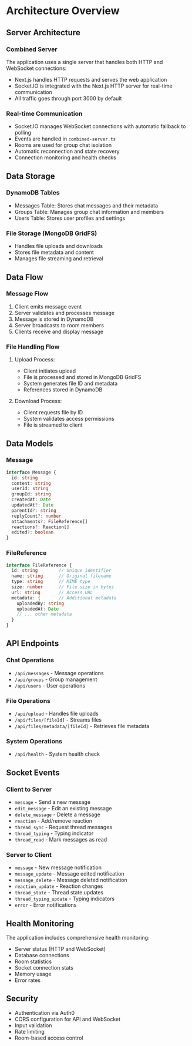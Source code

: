# Architecture Overview

## Server Architecture

### Combined Server
The application uses a single server that handles both HTTP and WebSocket connections:
- Next.js handles HTTP requests and serves the web application
- Socket.IO is integrated with the Next.js HTTP server for real-time communication
- All traffic goes through port 3000 by default

### Real-time Communication
- Socket.IO manages WebSocket connections with automatic fallback to polling
- Events are handled in `combined-server.ts`
- Rooms are used for group chat isolation
- Automatic reconnection and state recovery
- Connection monitoring and health checks

## Data Storage

### DynamoDB Tables
- Messages Table: Stores chat messages and their metadata
- Groups Table: Manages group chat information and members
- Users Table: Stores user profiles and settings

### File Storage (MongoDB GridFS)
- Handles file uploads and downloads
- Stores file metadata and content
- Manages file streaming and retrieval

## Data Flow

### Message Flow
1. Client emits message event
2. Server validates and processes message
3. Message is stored in DynamoDB
4. Server broadcasts to room members
5. Clients receive and display message

### File Handling Flow
1. Upload Process:
   - Client initiates upload
   - File is processed and stored in MongoDB GridFS
   - System generates file ID and metadata
   - References stored in DynamoDB

2. Download Process:
   - Client requests file by ID
   - System validates access permissions
   - File is streamed to client

## Data Models

### Message
```typescript
interface Message {
  id: string
  content: string
  userId: string
  groupId: string
  createdAt: Date
  updatedAt?: Date
  parentId?: string
  replyCount?: number
  attachments?: FileReference[]
  reactions?: Reaction[]
  edited?: boolean
}
```

### FileReference
```typescript
interface FileReference {
  id: string        // Unique identifier
  name: string      // Original filename
  type: string      // MIME type
  size: number      // File size in bytes
  url: string       // Access URL
  metadata: {       // Additional metadata
    uploadedBy: string
    uploadedAt: Date
    // ... other metadata
  }
}
```

## API Endpoints

### Chat Operations
- `/api/messages` - Message operations
- `/api/groups` - Group management
- `/api/users` - User operations

### File Operations
- `/api/upload` - Handles file uploads
- `/api/files/[fileId]` - Streams files
- `/api/files/metadata/[fileId]` - Retrieves file metadata

### System Operations
- `/api/health` - System health check

## Socket Events

### Client to Server
- `message` - Send a new message
- `edit_message` - Edit an existing message
- `delete_message` - Delete a message
- `reaction` - Add/remove reaction
- `thread_sync` - Request thread messages
- `thread_typing` - Typing indicator
- `thread_read` - Mark messages as read

### Server to Client
- `message` - New message notification
- `message_update` - Message edited notification
- `message_delete` - Message deleted notification
- `reaction_update` - Reaction changes
- `thread_state` - Thread state updates
- `thread_typing_update` - Typing indicators
- `error` - Error notifications

## Health Monitoring
The application includes comprehensive health monitoring:
- Server status (HTTP and WebSocket)
- Database connections
- Room statistics
- Socket connection stats
- Memory usage
- Error rates

## Security
- Authentication via Auth0
- CORS configuration for API and WebSocket
- Input validation
- Rate limiting
- Room-based access control 
